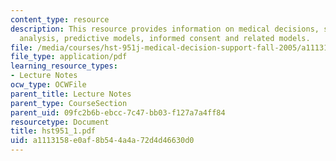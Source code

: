 ```yaml
---
content_type: resource
description: This resource provides information on medical decisions, sensitivity
  analysis, predictive models, informed consent and related models.
file: /media/courses/hst-951j-medical-decision-support-fall-2005/a1113158e0af8b544a4a72d4d46630d0_hst951_1.pdf
file_type: application/pdf
learning_resource_types:
- Lecture Notes
ocw_type: OCWFile
parent_title: Lecture Notes
parent_type: CourseSection
parent_uid: 09fc2b6b-ebcc-7c47-bb03-f127a7a4ff84
resourcetype: Document
title: hst951_1.pdf
uid: a1113158-e0af-8b54-4a4a-72d4d46630d0
---
```

